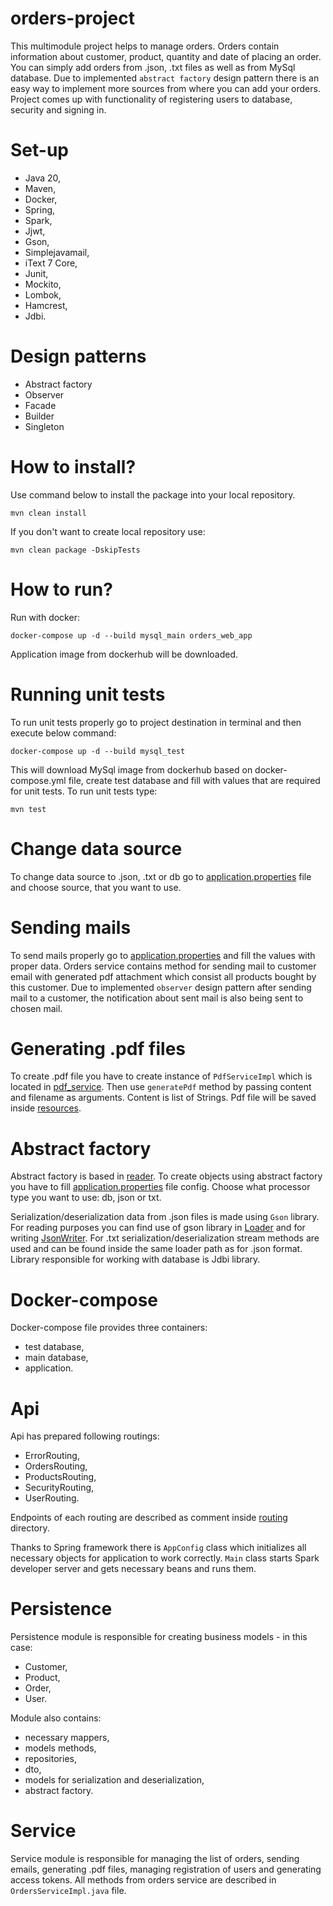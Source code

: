 # orders-project

This multimodule project helps to manage orders. Orders contain information about customer, product, quantity and date 
of placing an order. You can simply add orders from .json, .txt files as well as from MySql database. 
Due to implemented `abstract factory` design pattern there is an easy way to implement more sources from where you can
add your orders.
Project comes up with functionality of registering users to database, security and signing in.

# Set-up

- Java 20,
- Maven,
- Docker,
- Spring,
- Spark,
- Jjwt,
- Gson,
- Simplejavamail,
- iText 7 Core,
- Junit,
- Mockito,
- Lombok,
- Hamcrest,
- Jdbi.

# Design patterns
- Abstract factory
- Observer
- Facade
- Builder
- Singleton

# How to install?

Use command below to install the package into your local repository.
```
mvn clean install
```
If you don't want to create local repository use:
```
mvn clean package -DskipTests
```

# How to run?

Run with docker:
```
docker-compose up -d --build mysql_main orders_web_app
```
Application image from dockerhub will be downloaded.

# Running unit tests

To run unit tests properly go to project destination in terminal and then execute below command:
```
docker-compose up -d --build mysql_test
```
This will download MySql image from dockerhub based on docker-compose.yml file, create test database and fill with 
values that are required for unit tests. To run unit tests type:
```
mvn test
```

# Change data source

To change data source to .json, .txt or db go to [application.properties](api/src/main/resources/application.properties) file and choose source, that you want to use.

# Sending mails

To send mails properly go to [application.properties](api/src/main/resources/application.properties) and fill the values with proper data.
Orders service contains method for sending mail to customer email with generated pdf attachment which consist all 
products bought by this customer. Due to implemented `observer` design pattern after sending mail to a customer, 
the notification about sent mail is also being sent to chosen mail.

# Generating .pdf files

To create .pdf file you have to create instance of `PdfServiceImpl` which is located in [pdf_service](service/src/main/java/com/app/service/pdf).
Then use `generatePdf` method by passing content and filename as arguments. Content is list of Strings. Pdf file will
be saved inside [resources](service/src/main/resources/pdf).

# Abstract factory

Abstract factory is based in [reader](https://github.com/pietrasFilip/orders-proj/tree/main/persistence/src/main/java/com/app/persistence/data/reader).
To create objects using abstract factory you have to fill [application.properties](api/src/main/resources/application.properties) file config. 
Choose what processor type you want to use: db, json or txt.

Serialization/deserialization data from .json files is made using `Gson` library. For reading purposes you can find 
use of gson library in [Loader](persistence/src/main/java/com/app/persistence/data/reader/loader) and for writing [JsonWriter](persistence/src/main/java/com/app/persistence/data/writer). For .txt serialization/deserialization stream
methods are used and can be found inside the same loader path as for .json format. Library responsible for working with
database is Jdbi library.

# Docker-compose 

Docker-compose file provides three containers: 
- test database, 
- main database,
- application.

# Api

Api has prepared following routings:
- ErrorRouting,
- OrdersRouting,
- ProductsRouting,
- SecurityRouting,
- UserRouting.

Endpoints of each routing are described as comment inside [routing](api/src/main/java/com/app/web/routing) directory.

Thanks to Spring framework there is `AppConfig` class which initializes all necessary objects for application
to work correctly.
`Main` class starts Spark developer server and gets necessary beans and runs them.

# Persistence

Persistence module is responsible for creating business models - in this case:
- Customer,
- Product,
- Order,
- User.

Module also contains:
- necessary mappers,
- models methods,
- repositories,
- dto,
- models for serialization and deserialization,
- abstract factory.

# Service

Service module is responsible for managing the list of orders, sending emails, generating .pdf files, managing
registration of users and generating access tokens. All methods from orders service are described in 
`OrdersServiceImpl.java` file.